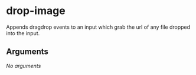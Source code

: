 # drop-image

Appends dragdrop events to an input which grab the url of any file dropped into the input.

## Arguments

_No arguments_
